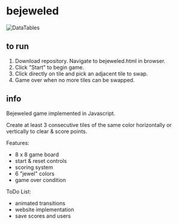 # bejeweled

![DataTables](http://static1.squarespace.com/static/54b38888e4b089270ed78e04/t/56f5e13ec2ea5119892db7f7/1458954595305/?format=2500w)

## to run

1. Download repository. Navigate to bejeweled.html in browser.
2. Click "Start" to begin game.
3. Click directly on tile and pick an adjacent tile to swap.
4. Game over when no more tiles can be swapped.

## info

Bejeweled game implemented in Javascript. 

Create at least 3 consecutive tiles of the same color horizontally or vertically to clear & score points.

Features: 
+ 8 x 8 game board
+ start & reset controls
+ scoring system
+ 6 "jewel" colors
+ game over condition

ToDo List:
+ animated transitions
+ website implementation
+ save scores and users
